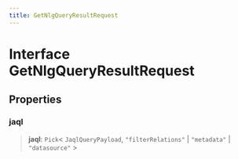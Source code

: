 ```yaml
---
title: GetNlgQueryResultRequest
---
```


# Interface GetNlgQueryResultRequest

## Properties

### jaql

> **jaql**: `Pick`\< `JaqlQueryPayload`, `"filterRelations"` \| `"metadata"` \| `"datasource"` \>
